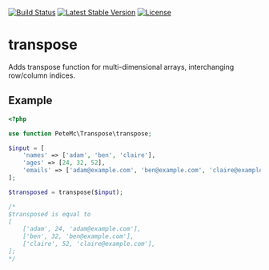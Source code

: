 [![Build Status](https://travis-ci.org/petemcfarlane/transpose.svg?branch=v1.0.0)](https://travis-ci.org/petemcfarlane/transpose)
[![Latest Stable Version](https://poser.pugx.org/transpose/transpose/v/stable)](https://packagist.org/packages/petemc/transpose)
[![License](https://poser.pugx.org/transpose/transpose/license)](https://packagist.org/packages/petemc/transpose)

# transpose

Adds transpose function for multi-dimensional arrays, interchanging row/column indices.

## Example

```php
<?php

use function PeteMc\Transpose\transpose;

$input = [
    'names' => ['adam', 'ben', 'claire'],
    'ages' => [24, 32, 52],
    'emails' => ['adam@example.com', 'ben@example.com', 'claire@example.com'],
];

$transposed = transpose($input);

/*
$transposed is equal to
[
    ['adam', 24, 'adam@example.com'],
    ['ben', 32, 'ben@example.com'],
    ['claire', 52, 'claire@example.com'],
];
*/
```

